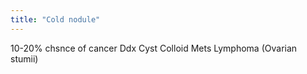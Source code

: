 ```yaml
---
title: "Cold nodule"
---
```

10-20% chsnce of cancer
Ddx
Cyst
Colloid
Mets
Lymphoma
(Ovarian stumii)

